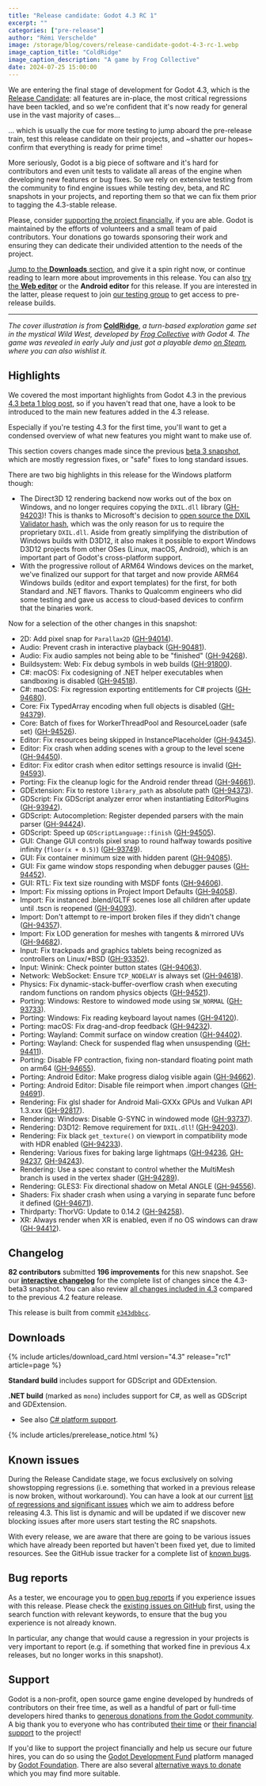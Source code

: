 ```yaml
---
title: "Release candidate: Godot 4.3 RC 1"
excerpt: ""
categories: ["pre-release"]
author: "Rémi Verschelde"
image: /storage/blog/covers/release-candidate-godot-4-3-rc-1.webp
image_caption_title: "ColdRidge"
image_caption_description: "A game by Frog Collective"
date: 2024-07-25 15:00:00
---
```


We are entering the final stage of development for Godot 4.3, which is the [Release Candidate](https://en.wikipedia.org/wiki/Software_release_life_cycle#Release_candidate): all features are in-place, the most critical regressions have been tackled, and so we're confident that it's now ready for general use in the vast majority of cases...

... which is usually the cue for more testing to jump aboard the pre-release train, test this release candidate on their projects, and ~shatter our hopes~ confirm that everything is ready for prime time!

More seriously, Godot is a big piece of software and it's hard for contributors and even unit tests to validate all areas of the engine when developing new features or bug fixes. So we rely on extensive testing from the community to find engine issues while testing dev, beta, and RC snapshots in your projects, and reporting them so that we can fix them prior to tagging the 4.3-stable release.

Please, consider [supporting the project financially](https://fund.godotengine.org), if you are able. Godot is maintained by the efforts of volunteers and a small team of paid contributors. Your donations go towards sponsoring their work and ensuring they can dedicate their undivided attention to the needs of the project.

[Jump to the **Downloads** section](#downloads), and give it a spin right now, or continue reading to learn more about improvements in this release. You can also [try the **Web editor**](https://editor.godotengine.org/releases/4.3.rc1/) or the **Android editor** for this release. If you are interested in the latter, please request to join [our testing group](https://groups.google.com/g/godot-testers) to get access to pre-release builds.

---

*The cover illustration is from* [**ColdRidge**](https://store.steampowered.com/app/3052500/ColdRidge/-), *a turn-based exploration game set in the mystical Wild West, developed by [Frog Collective](http://frog-collective.com/en/) with Godot 4. The game was revealed in early July and just got a playable demo [on Steam](https://store.steampowered.com/app/3052500/ColdRidge/), where you can also wishlist it.*

## Highlights

We covered the most important highlights from Godot 4.3 in the previous [4.3 beta 1 blog post](/article/dev-snapshot-godot-4-3-beta-1/), so if you haven't read that one, have a look to be introduced to the main new features added in the 4.3 release.

Especially if you're testing 4.3 for the first time, you'll want to get a condensed overview of what new features you might want to make use of.

This section covers changes made since the previous [beta 3 snapshot](/article/dev-snapshot-godot-4-3-beta-3/), which are mostly regression fixes, or "safe" fixes to long standard issues.

There are two big highlights in this release for the Windows platform though:

- The Direct3D 12 rendering backend now works out of the box on Windows, and no longer requires copying the `DXIL.dll` library ([GH-94203](https://github.com/godotengine/godot/pull/94203))! This is thanks to Microsoft's decision to [open source the DXIL Validator hash](https://devblogs.microsoft.com/directx/open-sourcing-dxil-validator-hash/), which was the only reason for us to require the proprietary `DXIL.dll`. Aside from greatly simplifying the distribution of Windows builds with D3D12, it also makes it possible to export Windows D3D12 projects from other OSes (Linux, macOS, Android), which is an important part of Godot's cross-platform support.
- With the progressive rollout of ARM64 Windows devices on the market, we've finalized our support for that target and now provide ARM64 Windows builds (editor and export templates) for the first, for both Standard and .NET flavors. Thanks to Qualcomm engineers who did some testing and gave us access to cloud-based devices to confirm that the binaries work.

Now for a selection of the other changes in this snapshot:

- 2D: Add pixel snap for `Parallax2D` ([GH-94014](https://github.com/godotengine/godot/pull/94014)).
- Audio: Prevent crash in interactive playback ([GH-90481](https://github.com/godotengine/godot/pull/90481)).
- Audio: Fix audio samples not being able to be "finished" ([GH-94268](https://github.com/godotengine/godot/pull/94268)).
- Buildsystem: Web: Fix debug symbols in web builds ([GH-91800](https://github.com/godotengine/godot/pull/91800)).
- C#: macOS: Fix codesigning of .NET helper executables when sandboxing is disabled ([GH-94518](https://github.com/godotengine/godot/pull/94518)).
- C#: macOS: Fix regression exporting entitlements for C# projects ([GH-94680](https://github.com/godotengine/godot/pull/94680)).
- Core: Fix TypedArray encoding when full objects is disabled ([GH-94379](https://github.com/godotengine/godot/pull/94379)).
- Core: Batch of fixes for WorkerThreadPool and ResourceLoader (safe set) ([GH-94526](https://github.com/godotengine/godot/pull/94526)).
- Editor: Fix resources being skipped in InstancePlaceholder ([GH-94345](https://github.com/godotengine/godot/pull/94345)).
- Editor: Fix crash when adding scenes with a group to the level scene ([GH-94450](https://github.com/godotengine/godot/pull/94450)).
- Editor: Fix editor crash when editor settings resource is invalid ([GH-94593](https://github.com/godotengine/godot/pull/94593)).
- Porting: Fix the cleanup logic for the Android render thread ([GH-94661](https://github.com/godotengine/godot/pull/94661)).
- GDExtension: Fix to restore `library_path` as absolute path ([GH-94373](https://github.com/godotengine/godot/pull/94373)).
- GDScript: Fix GDScript analyzer error when instantiating EditorPlugins ([GH-93942](https://github.com/godotengine/godot/pull/93942)).
- GDScript: Autocompletion: Register depended parsers with the main parser ([GH-94424](https://github.com/godotengine/godot/pull/94424)).
- GDScript: Speed up `GDScriptLanguage::finish` ([GH-94505](https://github.com/godotengine/godot/pull/94505)).
- GUI: Change GUI controls pixel snap to round halfway towards positive infinity (`floor(x + 0.5)`) ([GH-93749](https://github.com/godotengine/godot/pull/93749)).
- GUI: Fix container minimum size with hidden parent ([GH-94085](https://github.com/godotengine/godot/pull/94085)).
- GUI: Fix game window stops responding when debugger pauses ([GH-94452](https://github.com/godotengine/godot/pull/94452)).
- GUI: RTL: Fix text size rounding with MSDF fonts ([GH-94606](https://github.com/godotengine/godot/pull/94606)).
- Import: Fix missing options in Project Import Defaults ([GH-94058](https://github.com/godotengine/godot/pull/94058)).
- Import: Fix instanced .blend/GLTF scenes lose all children after update until .tscn is reopened ([GH-94093](https://github.com/godotengine/godot/pull/94093)).
- Import: Don't attempt to re-import broken files if they didn't change ([GH-94357](https://github.com/godotengine/godot/pull/94357)).
- Import: Fix LOD generation for meshes with tangents & mirrored UVs ([GH-94682](https://github.com/godotengine/godot/pull/94682)).
- Input: Fix trackpads and graphics tablets being recognized as controllers on Linux/*BSD ([GH-93352](https://github.com/godotengine/godot/pull/93352)).
- Input: Winink: Check pointer button states ([GH-94063](https://github.com/godotengine/godot/pull/94063)).
- Network: WebSocket: Ensure `TCP_NODELAY` is always set ([GH-94618](https://github.com/godotengine/godot/pull/94618)).
- Physics: Fix dynamic-stack-buffer-overflow crash when executing random functions on random physics objects ([GH-94521](https://github.com/godotengine/godot/pull/94521)).
- Porting: Windows: Restore to windowed mode using `SW_NORMAL` ([GH-93733](https://github.com/godotengine/godot/pull/93733)).
- Porting: Windows: Fix reading keyboard layout names ([GH-94120](https://github.com/godotengine/godot/pull/94120)).
- Porting: macOS: Fix drag-and-drop feedback ([GH-94232](https://github.com/godotengine/godot/pull/94232)).
- Porting: Wayland: Commit surface on window creation ([GH-94402](https://github.com/godotengine/godot/pull/94402)).
- Porting: Wayland: Check for suspended flag when unsuspending ([GH-94411](https://github.com/godotengine/godot/pull/94411)).
- Porting: Disable FP contraction, fixing non-standard floating point math on arm64 ([GH-94655](https://github.com/godotengine/godot/pull/94655)).
- Porting: Android Editor: Make progress dialog visible again ([GH-94662](https://github.com/godotengine/godot/pull/94662)).
- Porting: Android Editor: Disable file reimport when .import changes ([GH-94691](https://github.com/godotengine/godot/pull/94691)).
- Rendering: Fix glsl shader for Android Mali-GXXx GPUs and Vulkan API 1.3.xxx ([GH-92817](https://github.com/godotengine/godot/pull/92817)).
- Rendering: Windows: Disable G-SYNC in windowed mode ([GH-93737](https://github.com/godotengine/godot/pull/93737)).
- Rendering: D3D12: Remove requirement for `DXIL.dll`! ([GH-94203](https://github.com/godotengine/godot/pull/94203)).
- Rendering: Fix black `get_texture()` on viewport in compatibility mode with HDR enabled ([GH-94233](https://github.com/godotengine/godot/pull/94233)).
- Rendering: Various fixes for baking large lightmaps ([GH-94236](https://github.com/godotengine/godot/pull/94236), [GH-94237](https://github.com/godotengine/godot/pull/94237), [GH-94243](https://github.com/godotengine/godot/pull/94243)).
- Rendering: Use a spec constant to control whether the MultiMesh branch is used in the vertex shader ([GH-94289](https://github.com/godotengine/godot/pull/94289)).
- Rendering: GLES3: Fix directional shadow on Metal ANGLE ([GH-94556](https://github.com/godotengine/godot/pull/94556)).
- Shaders: Fix shader crash when using a varying in separate func before it defined ([GH-94671](https://github.com/godotengine/godot/pull/94671)).
- Thirdparty: ThorVG: Update to 0.14.2 ([GH-94258](https://github.com/godotengine/godot/pull/94258)).
- XR: Always render when XR is enabled, even if no OS windows can draw ([GH-94412](https://github.com/godotengine/godot/pull/94412)).

## Changelog

**82 contributors** submitted **196 improvements** for this new snapshot. See our [**interactive changelog**](https://godotengine.github.io/godot-interactive-changelog/#4.3-rc1) for the complete list of changes since the 4.3-beta3 snapshot. You can also review [all changes included in 4.3](https://godotengine.github.io/godot-interactive-changelog/#4.3) compared to the previous 4.2 feature release.

This release is built from commit [`e343dbbcc`](https://github.com/godotengine/godot/commit/e343dbbcc1030f04dc5833f1c19d267a17332ca9).

## Downloads

{% include articles/download_card.html version="4.3" release="rc1" article=page %}

**Standard build** includes support for GDScript and GDExtension.

**.NET build** (marked as `mono`) includes support for C#, as well as GDScript and GDExtension.
- See also [C# platform support](https://docs.godotengine.org/en/latest/tutorials/scripting/c_sharp/index.html#c-platform-support).

{% include articles/prerelease_notice.html %}

## Known issues

During the Release Candidate stage, we focus exclusively on solving showstopping regressions (i.e. something that worked in a previous release is now broken, without workaround). You can have a look at our current [list of regressions and significant issues](https://github.com/orgs/godotengine/projects/61) which we aim to address before releasing 4.3. This list is dynamic and will be updated if we discover new blocking issues after more users start testing the RC snapshots.

With every release, we are aware that there are going to be various issues which have already been reported but haven't been fixed yet, due to limited resources. See the GitHub issue tracker for a complete list of [known bugs](https://github.com/godotengine/godot/issues?q=is%3Aissue+is%3Aopen+label%3Abug+).

## Bug reports

As a tester, we encourage you to [open bug reports](https://github.com/godotengine/godot/issues) if you experience issues with this release. Please check the [existing issues on GitHub](https://github.com/godotengine/godot/issues) first, using the search function with relevant keywords, to ensure that the bug you experience is not already known.

In particular, any change that would cause a regression in your projects is very important to report (e.g. if something that worked fine in previous 4.x releases, but no longer works in this snapshot).

## Support

Godot is a non-profit, open source game engine developed by hundreds of contributors on their free time, as well as a handful of part or full-time developers hired thanks to [generous donations from the Godot community](https://fund.godotengine.org/). A big thank you to everyone who has contributed [their time](https://github.com/godotengine/godot/blob/master/AUTHORS.md) or [their financial support](https://github.com/godotengine/godot/blob/master/DONORS.md) to the project!

If you'd like to support the project financially and help us secure our future hires, you can do so using the [Godot Development Fund](https://fund.godotengine.org/) platform managed by [Godot Foundation](https://godot.foundation/). There are also several [alternative ways to donate](/donate) which you may find more suitable.
